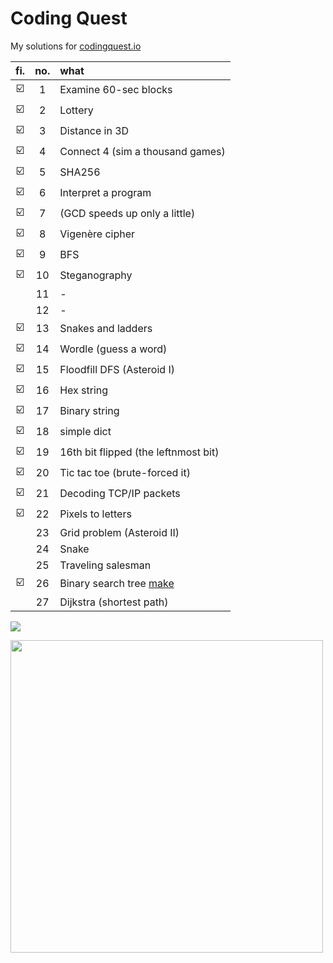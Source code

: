 # Coding Quest

My solutions for [codingquest.io](https://codingquest.io/) 

<!-- ![](https://codingquest.io/alien-256x256.png) -->

| fi. | no. | what |
| :----: | :-----: | :--- |
| ☑️      |    1    | Examine 60-sec blocks
| ☑️      |    2    | Lottery
| ☑️      |    3    | Distance in 3D
| ☑️      |    4    | Connect 4 (sim a thousand games)
| ☑️      |    5    | SHA256
| ☑️      |    6    | Interpret a program 
| ☑️      |    7    | (GCD speeds up only a little)
| ☑️      |    8    | Vigenère cipher
| ☑️      |    9    | BFS
| ☑️      |   10    | Steganography
|        |   11    | -
|        |   12    | -
| ☑️      |   13    | Snakes and ladders
| ☑️      |   14    | Wordle (guess a word)
| ☑️      |   15    | Floodfill DFS (Asteroid I)
| ☑️      |   16    | Hex string
| ☑️      |   17    | Binary string 
| ☑️      |   18    | simple dict
| ☑️      |   19    | 16th bit flipped (the leftnmost bit)
| ☑️      |   20    | Tic tac toe (brute-forced it)
| ☑️      |   21    | Decoding TCP/IP packets
| ☑️      |   22    | Pixels to letters
|        |   23    | Grid problem (Asteroid II)
|        |   24    | Snake
|        |   25    | Traveling salesman
| ☑️      |   26    | Binary search tree [make](https://www.geeksforgeeks.org/binary-search-tree-set-1-search-and-insertion/)
|        |   27    | Dijkstra (shortest path)

![](https://mathworld.wolfram.com/images/eps-svg/MagicSquareNumerology_851.svg)

<img src="https://i.imgur.com/Su2FnSd.jpg" style="width:500px;" />

